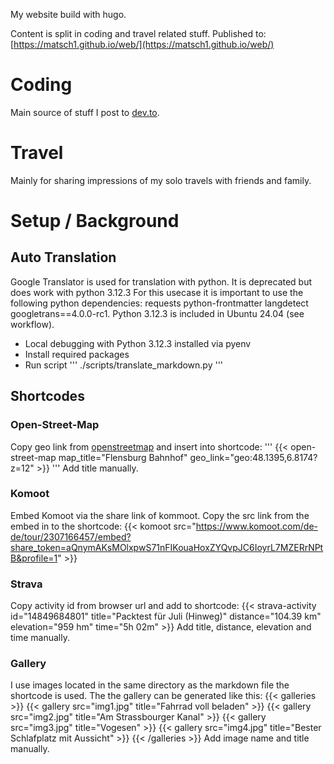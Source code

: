 My website build with hugo.

Content is split in coding and travel related stuff.
Published to: [https://matsch1.github.io/web/](https://matsch1.github.io/web/)

# Coding 
Main source of stuff I post to [dev.to](https://dev.to).

# Travel
Mainly for sharing impressions of my solo travels with friends and family.

# Setup / Background
## Auto Translation
Google Translator is used for translation with python. It is deprecated but
does work with python 3.12.3
For this usecase it is important to use the following python dependencies: requests python-frontmatter langdetect googletrans==4.0.0-rc1.
Python 3.12.3 is included in Ubuntu 24.04 (see workflow).

- Local debugging with Python 3.12.3 installed via pyenv
- Install required packages
- Run script ''' ./scripts/translate_markdown.py '''

## Shortcodes
### Open-Street-Map
Copy geo link from [openstreetmap](https://www.openstreetmap.org/#map=6/51.33/10.45) and insert into shortcode:
''' {{< open-street-map map_title="Flensburg Bahnhof" geo_link="geo:48.1395,6.8174?z=12" >}} '''
Add title manually.

### Komoot
Embed Komoot via the share link of kommoot.
Copy the src link from the embed in to the shortcode:
{{< komoot src="https://www.komoot.com/de-de/tour/2307166457/embed?share_token=aQnymAKsMOlxpwS71nFIKouaHoxZYQvpJC6IoyrL7MZERrNPtB&profile=1" >}}

### Strava
Copy activity id from browser url and add to shortcode:
{{< strava-activity id="14849684801" title="Packtest für Juli (Hinweg)" distance="104.39 km" elevation="959 hm" time="5h 02m" >}}
Add title, distance, elevation and time manually.

### Gallery
I use images located in the same directory as the markdown file the shortcode is
used.
The the gallery can be generated like this:
{{< galleries >}}
{{< gallery src="img1.jpg" title="Fahrrad voll beladen" >}}
{{< gallery src="img2.jpg" title="Am Strassbourger Kanal" >}}
{{< gallery src="img3.jpg" title="Vogesen" >}}
{{< gallery src="img4.jpg" title="Bester Schlafplatz mit Aussicht" >}}
{{< /galleries >}}
Add image name and title manually.
